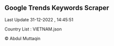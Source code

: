 

## Google Trends Keywords Scraper 
 
Last Update 31-12-2022 , 14:45:51

Country List :
VIETNAM.json



© Abdul Muttaqin 
